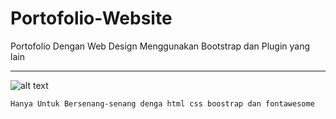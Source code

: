 # Portofolio-Website
Portofolio Dengan Web Design Menggunakan Bootstrap dan Plugin yang lain

---  

![alt text](https://github.com/J3ndra/Portofolio-Website/blob/master/Capture.PNG)

```
Hanya Untuk Bersenang-senang denga html css boostrap dan fontawesome
```
